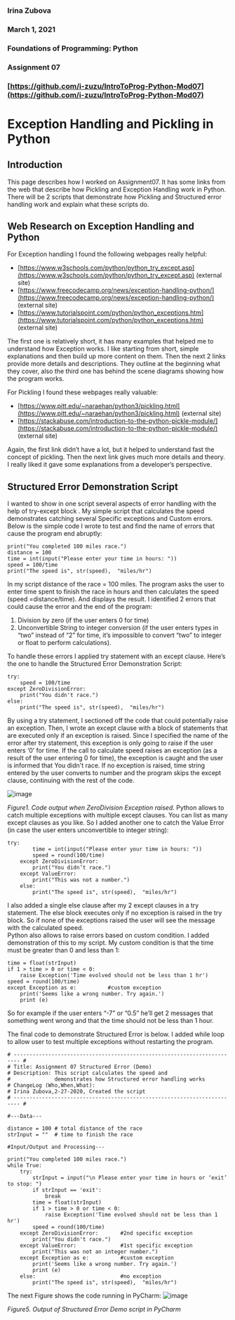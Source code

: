 ### **Irina Zubova**
### **March 1, 2021**
### **Foundations of Programming: Python**
### **Assignment 07**
### [https://github.com/i-zuzu/IntroToProg-Python-Mod07](https://github.com/i-zuzu/IntroToProg-Python-Mod07)




#                                                     **Exception Handling and Pickling in Python**


## **Introduction**
This page describes how I worked on Assignment07. It has some links from the web that describe how Pickling and Exception Handling work in Python. There will be 2 scripts that demonstrate how Pickling and Structured error handling work and explain what these scripts do.

## **Web Research on Exception Handling and Python**

For Exception handling I found the following webpages really helpful:
- [https://www.w3schools.com/python/python_try_except.asp](https://www.w3schools.com/python/python_try_except.asp)  (external site)
- [https://www.freecodecamp.org/news/exception-handling-python/](https://www.freecodecamp.org/news/exception-handling-python/) (external site)
- [https://www.tutorialspoint.com/python/python_exceptions.htm](https://www.tutorialspoint.com/python/python_exceptions.htm) (external site)

The first one is relatively short, it has many examples that helped me to understand how Exception works. I like starting from short, simple explanations and then build up more content on them. Then the next 2 links provide more details and descriptions. They outline at the beginning what they cover, also the third one has behind the scene diagrams showing how the program works. 

For Pickling I found these webpages really valuable:
*	[https://www.pitt.edu/~naraehan/python3/pickling.html](https://www.pitt.edu/~naraehan/python3/pickling.html) (external site)
*	[https://stackabuse.com/introduction-to-the-python-pickle-module/](https://stackabuse.com/introduction-to-the-python-pickle-module/) (external site)

Again, the first link didn’t have a lot, but it helped to understand fast the concept of pickling. Then the next link gives much more details and theory. I really liked it gave some explanations from a developer’s perspective.

## **Structured Error Demonstration Script**

I wanted to show in one script several aspects of error handling with the help of try-except block . My simple script that calculates the speed demonstrates catching several Specific exceptions and Custom errors.
Below is the simple code I wrote to test and find the name of errors that cause the program end abruptly:
```
print("You completed 100 miles race.")
distance = 100
time = int(input("Please enter your time in hours: "))
speed = 100/time
print("The speed is", str(speed),  "miles/hr")
```
In my script distance of the race = 100 miles. The program asks the user to enter time spent to finish the race in hours and then calculates the speed (speed =distance/time). And displays the result.
I identified 2 errors that could cause the error and the end of the program:
1. Division by zero (if the user enters 0 for time)
2. Unconvertible String to integer conversion (if the user enters types in “two” instead of “2” for time, it’s impossible to convert “two” to integer or float to perform calculations).

To handle these errors I applied try statement with an except clause. Here’s the one to handle the Structured Error Demonstration Script:
```
try:
    speed = 100/time
except ZeroDivisionError:
    print("You didn't race.")
else:
    print("The speed is", str(speed),  "miles/hr")
```
By using a try statement, I sectioned off the code that could potentially raise an exception. Then, I  wrote an except clause with a block of statements that are executed only if an exception is raised.
Since I specified the name of the error after try statement, this exception is only going to raise if the user enters ‘0’ for time. 
If the call to calculate speed raises an exception (as a result of the user entering 0 for time), the exception is caught and the user is informed that You didn't race. If no exception is raised, time string entered by the user converts to number and the program skips the except clause, continuing with the rest of the code.

![image](https://user-images.githubusercontent.com/79129459/109626686-b0664280-7af5-11eb-9bfc-5a471fb8bad0.png)

*Figure1. Code output when ZeroDivision Exception raised.*
Python allows to catch multiple exceptions with multiple except clauses. You can list as many except clauses as you like. So I added another one to catch the Value Error (in case the user enters unconvertible to integer string):
```
try:
        time = int(input("Please enter your time in hours: "))
        speed = round(100/time)
    except ZeroDivisionError:
        print("You didn’t race.")
    except ValueError:
        print("This was not a number.")
    else:
        print("The speed is", str(speed),  "miles/hr")
```
I also added a single else clause after my 2 except clauses in a try statement. The else block executes only if no exception is raised in the try block. So if none of the exceptions raised the user will see the message with the calculated speed.  
Python also allows to raise errors based on custom condition. I added demonstration of this to my script. My custom condition is that the time must be greater than 0 and less than 1:
```
time = float(strInput)
if 1 > time > 0 or time < 0:
    raise Exception('Time evolved should not be less than 1 hr')
speed = round(100/time)
except Exception as e:          #custom exception
    print('Seems like a wrong number. Try again.')
    print (e)
```
So for example if the user enters “-7” or “0.5” he’ll get  2 messages that something went wrong and that the time should not be less than 1 hour.

The final code to demonstrate Structured Error is below. I added while loop to allow user to test multiple exceptions without restarting the program.
```
# ------------------------------------------------------------------------ #
# Title: Assignment 07 Structured Error (Demo)
# Description: This script calculates the speed and
#              demonstrates how Structured error handling works
# ChangeLog (Who,When,What):
# Irina Zubova,2-27-2020, Created the script
# ------------------------------------------------------------------------ #

#---Data---

distance = 100 # total distance of the race
strInput = ""  # time to finish the race

#Input/Output and Processing---

print("You completed 100 miles race.")
while True:
    try:
        strInput = input("\n Please enter your time in hours or ‘exit’ to stop: ")
        if strInput == 'exit':
            break
        time = float(strInput)
        if 1 > time > 0 or time < 0:
            raise Exception('Time evolved should not be less than 1 hr')
        speed = round(100/time)
    except ZeroDivisionError:       #2nd specific exception
        print("You didn't race.")
    except ValueError:              #1st specific exception
        print("This was not an integer number.")
    except Exception as e:          #custom exception
        print('Seems like a wrong number. Try again.')
        print (e)
    else:                           #no exception
        print("The speed is", str(speed),  "miles/hr")
```
The next Figure shows the code running in PyCharm:
![image](https://user-images.githubusercontent.com/79129459/109628036-228b5700-7af7-11eb-8008-14eb35c96847.png)

*Figure5. Output of Structured Error Demo script in PyCharm*






